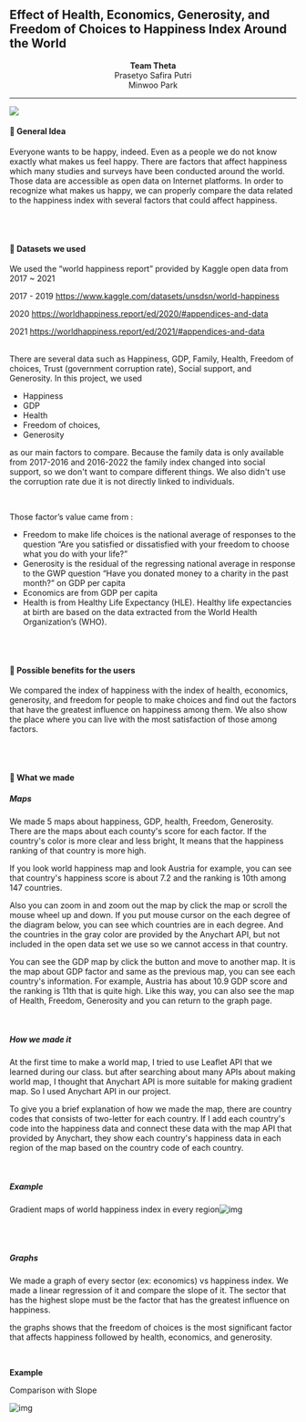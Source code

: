 ## Effect of Health, Economics, Generosity, and Freedom of Choices to Happiness Index Around the World

<p style="text-align: center";> <b>Team Theta</b><br>Prasetyo Safira Putri
    <br>Minwoo Park</p>

------
<img src = "https://user-images.githubusercontent.com/31370590/220034030-1aff7e82-2fb6-4132-a4ad-ac9be95944a7.mp4">
<br>

#### 📌 General Idea 

Everyone wants to be happy, indeed. Even as a people we do not know exactly what makes us feel happy. There are factors that affect happiness which many studies and surveys have been conducted around the world. Those data are accessible as open data on Internet platforms. In order to recognize what makes us happy, we can properly compare the data related to the happiness index with several factors that could affect happiness. 

<br><br>

#### 📌 Datasets we used

We used the “world happiness  report” provided by Kaggle open data from 2017 ~ 2021 

2017 - 2019 https://www.kaggle.com/datasets/unsdsn/world-happiness

2020 https://worldhappiness.report/ed/2020/#appendices-and-data

2021 https://worldhappiness.report/ed/2021/#appendices-and-data

<br>There are several data such as Happiness, GDP, Family, Health, Freedom of choices, Trust (government corruption rate), Social support, and Generosity. In this project, we used 

+ Happiness
+ GDP
+ Health
+ Freedom of choices,
+ Generosity

as our main factors to compare. Because the family data is only available from 2017-2016 and 2016-2022 the family index changed into social support, so we don't want to compare different things. We also didn't use the corruption rate due it is not directly linked to individuals.

<br>

Those factor’s value came from : 

+ Freedom to make life choices is the national average of responses to the question “Are you satisfied or dissatisfied with your freedom to choose what you do with your life?”
+ Generosity is the residual of the regressing national average in response to the GWP question “Have you donated money to a charity in the past month?” on GDP per capita
+ Economics are from GDP per capita
+ Health is from Healthy Life Expectancy (HLE). Healthy life expectancies at birth are based on the data extracted from the World Health Organization’s (WHO).

<br><br>

#### 📌 Possible benefits for the users

We compared the index of happiness with the index of health, economics, generosity, and freedom for people to make choices and find out the factors that have the greatest influence on happiness among them. We also show the place where you can live with the most satisfaction of those among factors. 

<br><br>

#### 📌 What we made

##### Maps

We made 5 maps about happiness, GDP, health, Freedom, Generosity. There are the maps about each county's score for each factor. If the country's color is more clear and less bright, It means that the happiness ranking of that country is more high.

If you look world happiness map and look Austria for example, you can see that country's happiness score is about 7.2 and the ranking is 10th among 147 countries. 

Also you can zoom in and zoom out the map by click the map or scroll the mouse wheel up and down. If you put mouse cursor on the each degree of the diagram below, you can see which countries are in each degree. And the countries in the gray color are provided by the Anychart API, but not included in the open data set we use so we cannot access in that country. 

You can see the GDP map by click the button and move to another map. It is the map about GDP factor and same as the previous map, you can see each country's information. For example, Austria has about 10.9 GDP score and the ranking is 11th that is quite high. Like this way, you can also see the map of Health, Freedom, Generosity and you can return to the graph page. 

<br>

##### How we made it

At the first time to make a world map, I tried to use Leaflet API that we learned during our class. but after searching about many APIs about making world map, I thought that Anychart API is more suitable for making gradient map. So I used Anychart API in our project.

To give you a brief explanation of how we made the map, there are country codes that consists of two-letter for each country. If I add each country's code into the happiness data and connect these data with the map API that provided by Anychart, they show each country's happiness data in each region of the map based on the country code of each country.

<br>

##### Example

Gradient maps of world happiness index in every region![img](https://lh6.googleusercontent.com/9tdhnfLwEFQ01R6YZOCixnCEkJCsL1JzLLQ1V9b_K3iQmGx4M_7676F6KDfL7vEsTuVVZXGFmI8sukvDWxRCjcvgXw1j0SnI6y5mvV5ydvToDkY-VwJgA_CXWplRFm5k6AcOlF4XoG7aLa1WPx4JL9w)

<br><br>

##### Graphs

We made a graph of every sector (ex: economics) vs happiness index. We made a linear regression of it and compare the slope of it. The sector that has the highest slope must be the factor that has the greatest influence on happiness.

the graphs shows that the freedom of choices is the most significant factor that affects happiness followed by health, economics, and generosity. 

<br>

**Example** 

Comparison with Slope

![img](https://lh4.googleusercontent.com/TOFSB-QQrxk7LVmrScxUMsYS4Znb-UJKCIO5FMZI2sN4MvA8trA_-1qBgXMsV-6IhLokEML3Frjg4xvamHzzrWbBhJ9IYKEtlDCZbpR-3A-2wBezQLwZyWQ_I7c7FL7jzBQIk9XYADXU2ecNSdYocmc)

